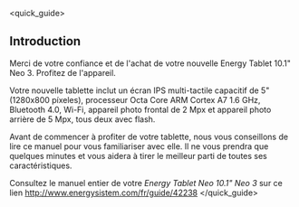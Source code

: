 <quick_guide> 

## Introduction

Merci de votre confiance et de l'achat de votre nouvelle Energy Tablet 10.1" Neo 3. Profitez de l'appareil.

Votre nouvelle tablette inclut un écran IPS multi-tactile capacitif de 5" (1280x800 píxeles), processeur Octa Core ARM Cortex A7 1.6 GHz, Bluetooth 4.0, Wi-Fi, appareil photo frontal de 2 Mpx et appareil photo arrière de 5 Mpx, tous deux avec flash.

Avant de commencer à profiter de votre tablette, nous vous conseillons de lire ce manuel pour vous familiariser avec elle. Il ne vous prendra que quelques minutes et vous aidera à tirer le meilleur parti de toutes ses caractéristiques.



<unique> Consultez le manuel entier de votre *Energy Tablet Neo 10.1" Neo 3* sur ce lien http://www.energysistem.com/fr/guide/42238 </unique> </quick_guide>
